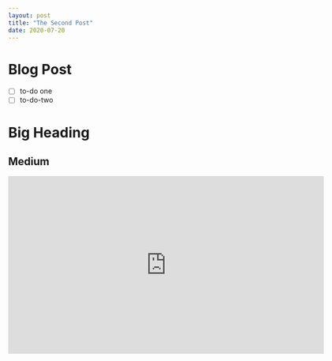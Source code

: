 ```yaml
---
layout: post
title: "The Second Post"
date: 2020-07-20
---
```


# Blog Post

- [ ]  to-do one
- [ ]  to-do-two

# Big Heading

## Medium

<iframe src="https://player.vimeo.com/video/439404318" width="640" height="360" frameborder="0" allow="autoplay; fullscreen" allowfullscreen></iframe>

